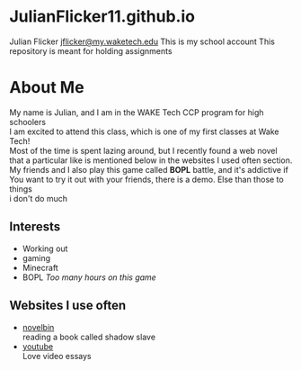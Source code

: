 # JulianFlicker11.github.io
Julian Flicker
jflicker@my.waketech.edu
This is my school account
This repository is meant for holding assignments

# About Me
My name is Julian, and I am in the WAKE Tech CCP program for high schoolers  
I am excited to attend this class, which is one of my first classes at Wake Tech!  
Most of the time is spent lazing around, but I recently found a web novel  
that a particular like is mentioned below in the websites I used often section.  
My friends and I also play this game called **BOPL** battle, and it's addictive if  
You want to try it out with your friends, there is a demo. Else than those to things  
i don't do much
## Interests
* Working out
* gaming 
 * Minecraft
 * BOPL 
*Too many hours on this game*
 
## Websites I use often

* [novelbin](https://novelbin.com/)  
reading a book called shadow slave  
* [youtube](https://www.youtube.com/)  
Love video essays
